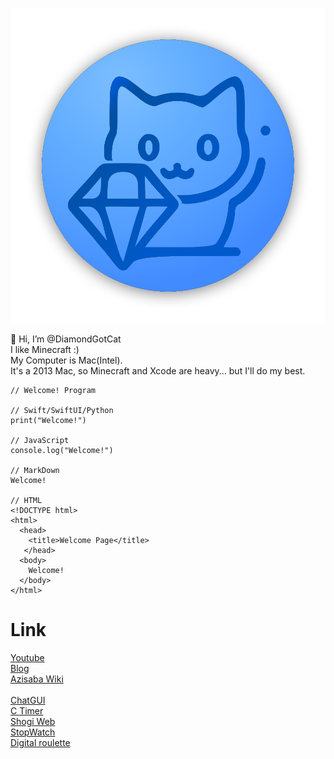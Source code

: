 
![ダイヤ猫](ダイヤの猫.png)

👋 Hi, I’m @DiamondGotCat
<br>
I like Minecraft :)
<br>
My Computer is Mac(Intel).
<br>
It's a 2013 Mac, so Minecraft and Xcode are heavy... but I'll do my best.

```
// Welcome! Program

// Swift/SwiftUI/Python
print("Welcome!")

// JavaScript
console.log("Welcome!")

// MarkDown
Welcome!

// HTML
<!DOCTYPE html>
<html>
  <head>
    <title>Welcome Page</title> 
   </head>
  <body>  
    Welcome!
  </body>
</html>
```
# Link
[Youtube](https://youtube.com/@DiamondGotCat)
<br>
[Blog](https://sites.google.com/view/diamondgotcat-blog)
<br>
[Azisaba Wiki](https://sites.google.com/view/diamondgotcat-azisabawiki)
<br>
<br>
[ChatGUI](https://diamondgotcat.github.io/ChatGUI/index.html)
<br>
[C Timer](https://diamondgotcat.github.io/C%20Timer.html)
<br>
[Shogi Web](https://diamondgotcat.github.io/%E5%B0%86%E6%A3%8BWeb%20(Scratch%E3%81%A7%E5%8E%9F%E4%BD%9C%E3%81%82%E3%82%8A).html)
<br>
[StopWatch](https://diamondgotcat.github.io/Stop%20Watch.html)
<br>
[Digital roulette](https://diamondgotcat.github.io/Digital%20roulette.html)
<br>

<!---
DiamondGotCat/DiamondGotCat is a ✨ special ✨ repository because its `README.md` (this file) appears on your GitHub profile.
You can click the Preview link to take a look at your changes.
--->
